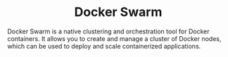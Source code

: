 <h1 align="center"> Docker Swarm </h1>

Docker Swarm is a native clustering and orchestration tool for Docker containers. It allows you to create and manage a cluster of Docker nodes, which can be used to deploy and scale containerized applications.

